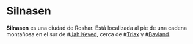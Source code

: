 # Silnasen

**Silnasen** es una ciudad de Roshar. Está localizada al pie de una cadena montañosa en el sur de #[Jah Keved](locations/jah-keved), cerca de #[Triax](locations/triax) y #[Bavland](locations/bavland).
